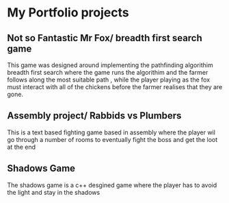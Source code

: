 # My Portfolio projects
## Not so Fantastic Mr Fox/ breadth first search game
This game was designed around implementing the pathfinding algorithim breadth first search where the game runs the algorithim and the farmer follows along the most 
suitable path , while the player playing as the fox must interact with all of the chickens before the farmer realises that they are gone.
## Assembly project/ Rabbids vs Plumbers
This is a text based fighting game based in assembly where the player wil go through a number of rooms to eventually fight the boss and get the loot at the end

## Shadows Game
The shadows game is a c++ desgined game where the player has to avoid the light and stay in the shadows 
